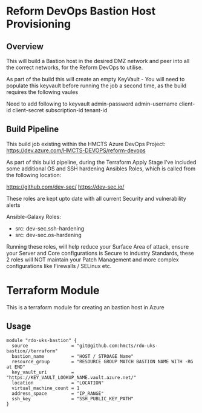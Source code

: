 # Reform DevOps Bastion Host Provisioning

## Overview

This will build a Bastion host in the desired DMZ network and peer into all the correct networks, for the Reform DevOps to utilise.

As part of the build this will create an empty KeyVault - You will need to populate this keyvault before running the job a second time, as the 
build requires the following vaules

Need to add following to keyvault
admin-password
admin-username
client-id
client-secret
subscription-id
tenant-id

## Build Pipeline

This build job existing within the HMCTS Azure DevOps Project:
https://dev.azure.com/HMCTS-DEVOPS/reform-devops

As part of this build pipeline, during the Terraform Apply Stage I've included some additional OS and SSH hardening Ansibles Roles, which is
called from the following location:

https://github.com/dev-sec/
https://dev-sec.io/

These roles are kept upto date with all current Security and vulnerability alerts

Ansible-Galaxy Roles:
- src: dev-sec.ssh-hardening
- src: dev-sec.os-hardening

Running these roles, will help reduce your Surface Area of attack, ensure your Server and Core configurations is Secure to industry Standards, these 2 roles will NOT maintain your Patch Management and more complex configurations like Firewalls / SELinux etc.


# Terraform Module

This is a terraform module for creating an bastion host in Azure

## Usage
```
module "rdo-uks-bastion" {
  source                = "git@github.com:hmcts/rdo-uks-bastion//terraform"
  bastion_name          = "HOST / STROAGE Name"
  resource_group        = "RESOURCE GROUP MATCH BASTION NAME WITH -RG at END"
  key_vault_uri         = "https://KEY_VAULT_LOOKUP_NAME.vault.azure.net/"
  location              = "LOCATION"
  virtual_machine_count = 1
  address_space         = "IP_RANGE"
  ssh_key               = "SSH_PUBLIC_KEY_PATH"
}
```